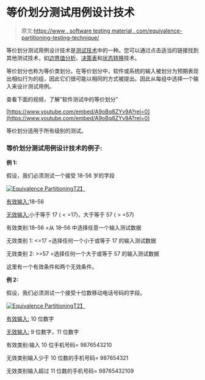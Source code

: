 # 等价划分测试用例设计技术

> 原文:[https://www . software testing material . com/equivalence-partitioning-testing-technique/](https://www.softwaretestingmaterial.com/equivalence-partitioning-testing-technique/)

等价划分测试用例设计技术是[测试技术](https://www.softwaretestingmaterial.com/black-box-test-design-techniques/)中的一种。您可以通过点击适当的链接找到其他测试技术，如[边界值分析](https://www.softwaretestingmaterial.com/boundary-value-analysis-testing-technique/)、[决策表](https://www.softwaretestingmaterial.com/decision-table-test-design-technique/)和[状态转换](https://www.softwaretestingmaterial.com/state-transition-test-design-technique/)技术。

等价划分也称为等价类划分。在等价划分中，软件或系统的输入被划分为预期表现出相似行为的组，因此它们很可能以相同的方式被提出。因此从每组中选择一个输入来设计测试用例。

查看下面的视频，了解“软件测试中的等价划分”

[https://www.youtube.com/embed/A9oBq8ZYv9A?rel=0](https://www.youtube.com/embed/A9oBq8ZYv9A?rel=0)

等价划分适用于所有级别的测试。

### 等价划分测试用例设计技术的例子:

**例 1:**

假设，我们必须测试一个接受 18-56 岁的字段

[![Equivalence Partitioning](../Images/f1e15a5cc5b5028ada98493b168f873c.png "Equivalence Partitioning")T2】](https://www.softwaretestingmaterial.com/wp-content/uploads/2016/03/Equivalence-Partitioning-1.png)

<u>有效输入:</u>18–56

<u>无效输入:</u>小于等于 17 ( < =17)，大于等于 57 ( > =57)

有效类别:18–56 =从 18–56 中选择任意一个输入测试数据

无效类别 1: <=17 =选择任何一个小于或等于 17 的输入测试数据

无效类别 2: >=57 =选择任何一个大于或等于 57 的输入测试数据

这里有一个有效条件和两个无效条件。

**例 2:**

假设，我们必须测试一个接受十位数移动电话号码的字段。

[![Equivalence Partitioning](../Images/e9be57569003576755ec16ba545e73f0.png "Equivalence Partitioning")T2】](https://www.softwaretestingmaterial.com/wp-content/uploads/2016/03/Equivalence-Partitioning-2.png)

<u>有效输入:</u> 10 位数字

<u>无效输入:</u> 9 位数字，11 位数字

有效类别:输入 10 位手机号码= 9876543210

无效类别输入少于 10 位数的手机号码= 987654321

无效类别输入超过 11 位数的手机号码= 98765432109